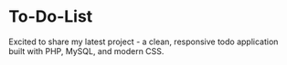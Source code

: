 # To-Do-List
Excited to share my latest project - a clean, responsive todo application built with PHP, MySQL, and modern CSS. 
